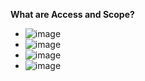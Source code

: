 **What are Access and Scope?**
- ![image](https://github.com/user-attachments/assets/e0810538-1f31-4eff-a6bb-89d311daee37)
- ![image](https://github.com/user-attachments/assets/9f4dc22c-9b18-4b82-80f4-f6b7edfd2b9c)
- ![image](https://github.com/user-attachments/assets/929ec56b-04c5-4d8b-94ec-5e3a72c2a272)
- ![image](https://github.com/user-attachments/assets/82f1ea0f-6c0b-41b0-9650-c109c57a92e8)
